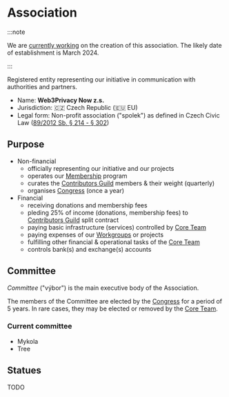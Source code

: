# Association

:::note

We are [currently working](https://github.com/web3privacy/association) on the creation of this association. The likely date of establishment is March 2024.

:::

Registered entity representing our initiative in communication with authorities and partners.

- Name: **Web3Privacy Now z.s.**
- Jurisdiction: 🇨🇿 Czech Republic (🇪🇺 EU)
- Legal form: Non-profit association ("spolek") as defined in Czech Civic Law ([89/2012 Sb. § 214 - § 302](https://www.zakonyprolidi.cz/cs/2012-89#f4579519))

## Purpose

- Non-financial
  - officially representing our initiative and our projects
  - operates our [Membership](/membership) program
  - curates the [Contributors Guild](/guild) members & their weight (quarterly)
  - organises [Congress](/congress) (once a year)
- Financial
  - receiving donations and membership fees
  - pleding 25% of income (donations, membership fees) to [Contributors Guild](/guild) split contract
  - paying basic infrastructure (services) controlled by [Core Team](/core-team)
  - paying expenses of our [Workgroups](/workgroups) or projects
  - fulfilling other financial & operational tasks of the [Core Team](/core-team)
  - controls bank(s) and exchange(s) accounts

## Committee

*Committee* ("výbor") is the main executive body of the Association.

The members of the Committee are elected by the [Congress](/congress) for a period of 5 years. In rare cases, they may be elected or removed by the [Core Team](/core-team).

### Current committee

* Mykola
* Tree

## Statues

TODO